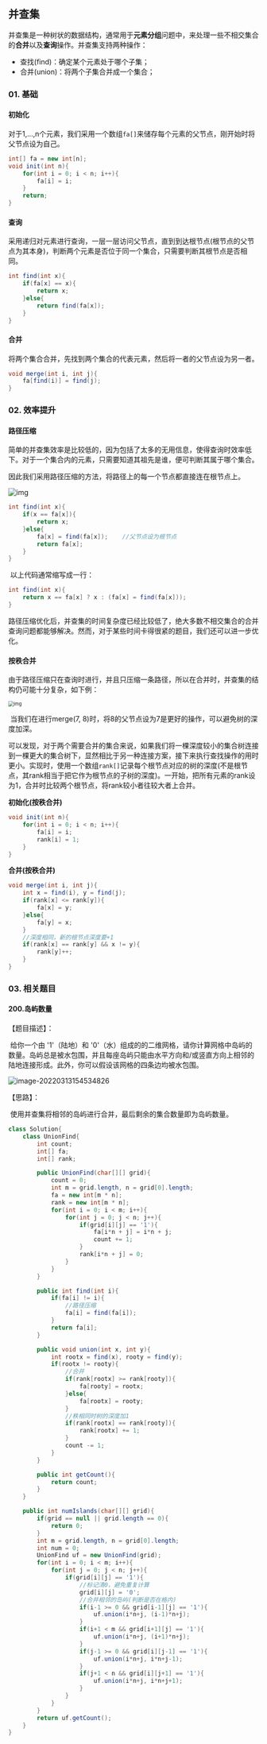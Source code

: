 ## 并查集

​		并查集是一种树状的数据结构，通常用于**元素分组**问题中，来处理一些不相交集合的**合并**以及**查询**操作。并查集支持两种操作：

- 查找(find)：确定某个元素处于哪个子集；
- 合并(union)：将两个子集合并成一个集合；



### 01. 基础

#### 初始化

​		对于1,...,n个元素，我们采用一个数组`fa[]`来储存每个元素的父节点，刚开始时将父节点设为自己。

~~~java
int[] fa = new int[n];
void init(int n){
    for(int i = 0; i < n; i++){
        fa[i] = i;
    }
    return;
}
~~~



#### 查询

​		采用递归对元素进行查询，一层一层访问父节点，直到到达根节点(根节点的父节点为其本身)，判断两个元素是否位于同一个集合，只需要判断其根节点是否相同。

~~~java
int find(int x){
    if(fa[x] == x){
        return x;
    }else{
        return find(fa[x]);
    }
}
~~~



#### 合并

​		将两个集合合并，先找到两个集合的代表元素，然后将一者的父节点设为另一者。

~~~java
void merge(int i, int j){
    fa[find(i)] = find(j);
}
~~~



### 02. 效率提升

#### 路径压缩

​		简单的并查集效率是比较低的，因为包括了太多的无用信息，使得查询时效率低下。对于一个集合内的元素，只需要知道其祖先是谁，便可判断其属于哪个集合。

​		因此我们采用路径压缩的方法，将路径上的每一个节点都直接连在根节点上。

<img src="https://oi-wiki.org/ds/images/disjoint-set-compress.svg" alt="img" style="zoom:100%;" />

~~~java
int find(int x){
    if(x == fa[x]){
        return x;
    }else{
        fa[x] = find(fa[x]);	//父节点设为根节点
        return fa[x];
    }
}
~~~

​		以上代码通常缩写成一行：

~~~java
int find(int x){
    return x == fa[x] ? x : (fa[x] = find(fa[x]));
}
~~~

​		路径压缩优化后，并查集的时间复杂度已经比较低了，绝大多数不相交集合的合并查询问题都能够解决。然而，对于某些时间卡得很紧的题目，我们还可以进一步优化。



#### 按秩合并

​		由于路径压缩只在查询时进行，并且只压缩一条路径，所以在合并时，并查集的结构仍可能十分复杂，如下例：

<img src="https://pic2.zhimg.com/80/v2-d3ff42bb79a6bc751f47daf3fc70e0d9_720w.jpg" alt="img" style="zoom:67%;" />



​		当我们在进行merge(7, 8)时，将8的父节点设为7是更好的操作，可以避免树的深度加深。

​		可以发现，对于两个需要合并的集合来说，如果我们将一棵深度较小的集合树连接到一棵更大的集合树下，显然相比于另一种连接方案，接下来执行查找操作的用时更小。实现时，使用一个数组`rank[]`记录每个根节点对应的树的深度(不是根节点，其rank相当于把它作为根节点的子树的深度)。一开始，把所有元素的rank设为1，合并时比较两个根节点，将rank较小者往较大者上合并。

**初始化(按秩合并)**

~~~java
void init(int n){
    for(int i = 0; i < n; i++){
        fa[i] = i;
        rank[i] = 1;
    }
}
~~~

**合并(按秩合并)**

~~~java
void merge(int i, int j){
    int x = find(i), y = find(j);
    if(rank[x] <= rank[y]){
        fa[x] = y;
    }else{
        fa[y] = x;
    }
    //深度相同，新的根节点深度要+1
    if(rank[x] == rank[y] && x != y){
        rank[y]++;
    }
}
~~~



### 03. 相关题目

#### 200.岛屿数量

【题目描述】：

​		给你一个由 '1'（陆地）和 '0'（水）组成的的二维网格，请你计算网格中岛屿的数量。岛屿总是被水包围，并且每座岛屿只能由水平方向和/或竖直方向上相邻的陆地连接形成。此外，你可以假设该网格的四条边均被水包围。

![image-20220313154534826](并查集.assets/image-20220313154534826.png)

【思路】：

​		使用并查集将相邻的岛屿进行合并，最后剩余的集合数量即为岛屿数量。

~~~java
class Solution{
    class UnionFind{
        int count;
        int[] fa;
        int[] rank;

        public UnionFind(char[][] grid){
            count = 0;
            int m = grid.length, n = grid[0].length;
            fa = new int[m * n];
            rank = new int[m * n];
            for(int i = 0; i < m; i++){
                for(int j = 0; j < n; j++){
                    if(grid[i][j] == '1'){
                        fa[i*n + j] = i*n + j;
                        count += 1;
                    }
                    rank[i*n + j] = 0;
                }
            }
        }

        public int find(int i){
            if(fa[i] != i){
                //路径压缩
                fa[i] = find(fa[i]);
            }
            return fa[i];
        }

        public void union(int x, int y){
            int rootx = find(x), rooty = find(y);
            if(rootx != rooty){
                //合并
                if(rank[rootx] >= rank[rooty]){
                    fa[rooty] = rootx;
                }else{
                    fa[rootx] = rooty;
                }
                //秩相同时树的深度加1
                if(rank[rootx] == rank[rooty]){
                    rank[rootx] += 1;
                }
                count -= 1;
            }
        }

        public int getCount(){
            return count;
        }
    }

    public int numIslands(char[][] grid){
        if(grid == null || grid.length == 0){
            return 0;
        }
        int m = grid.length, n = grid[0].length;
        int num = 0;
        UnionFind uf = new UnionFind(grid);
        for(int i = 0; i < m; i++){
            for(int j = 0; j < n; j++){
                if(grid[i][j] == '1'){
                    //标记清0，避免重复计算
                    grid[i][j] = '0';
                    //合并相邻的岛屿(判断是否在格内)
                    if(i-1 >= 0 && grid[i-1][j] == '1'){
                        uf.union(i*n+j, (i-1)*n+j);
                    }
                    if(i+1 < m && grid[i+1][j] == '1'){
                        uf.union(i*n+j, (i+1)*n+j);
                    }
                    if(j-1 >= 0 && grid[i][j-1] == '1'){
                        uf.union(i*n+j, i*n+j-1);
                    }
                    if(j+1 < n && grid[i][j+1] == '1'){
                        uf.union(i*n+j, i*n+j+1);
                    }
                }
            }
        }
        return uf.getCount();
    }
}
~~~



